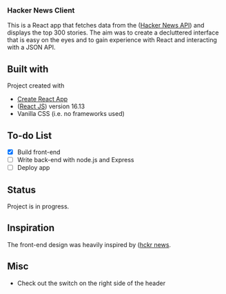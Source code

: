 ### Hacker News Client
This is a React app that fetches data from the ([Hacker News API](https://github.com/HackerNews/API)) and displays the top 300 stories. The aim was to create a decluttered interface that is easy on the eyes and to gain experience with React and interacting with a JSON API.

## Built with
Project created with
* [Create React App](https://github.com/facebook/create-react-app)
* ([React JS](https://reactjs.org/)) version 16.13
* Vanilla CSS (i.e. no frameworks used)

## To-do List
- [x] Build front-end
- [ ] Write back-end with node.js and Express
- [ ] Deploy app

## Status
Project is in progress.


## Inspiration
The front-end design was heavily inspired by ([hckr news](https://hckrnews.com/).

## Misc
* Check out the switch on the right side of the header
